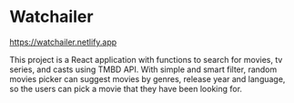 # Watchailer
https://watchailer.netlify.app

This project is a React application with functions to search for movies, tv series, and casts using TMBD API. With simple and smart filter, random movies picker can suggest movies by genres, release year and language, so the users can pick a movie that they have been looking for.
